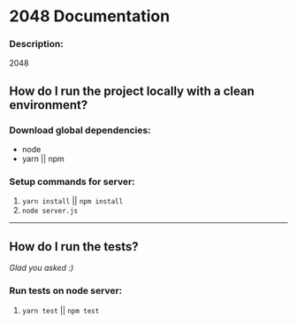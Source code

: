 # 2048 Documentation

### Description:

2048

## How do I run the project locally with a clean environment?

### Download global dependencies:

* node
* yarn || npm

### Setup commands for server:

1. `yarn install` || `npm install`
1. `node server.js`

---

## How do I run the tests?

_Glad you asked :)_

### Run tests on node server:

1. `yarn test` || `npm test`
